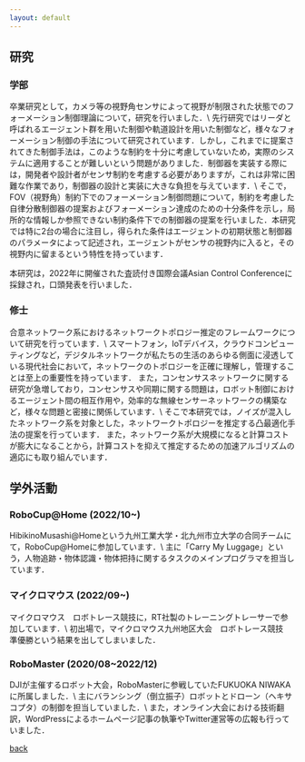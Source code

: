 ```yaml
---
layout: default
---
```


## 研究
### 学部
卒業研究として，カメラ等の視野角センサによって視野が制限された状態でのフォーメーション制御理論について，研究を行いました．\\
先行研究ではリーダと呼ばれるエージェント群を用いた制御や軌道設計を用いた制御など，様々なフォーメーション制御の手法について研究されています．しかし，これまでに提案されてきた制御手法は，このような制約を十分に考慮していないため，実際のシステムに適用することが難しいという問題がありました．制御器を実装する際には，開発者や設計者がセンサ制約を考慮する必要がありますが，これは非常に困難な作業であり，制御器の設計と実装に大きな負担を与えています．\\
そこで，FOV（視野角）制約下でのフォーメーション制御問題について，制約を考慮した自律分散制御器の提案およびフォーメーション達成のための十分条件を示し，局所的な情報しか参照できない制約条件下での制御器の提案を行いました．本研究では特に2台の場合に注目し，得られた条件はエージェントの初期状態と制御器のパラメータによって記述され，エージェントがセンサの視野内に入ると，その視野内に留まるという特性を持っています．

本研究は，2022年に開催された査読付き国際会議Asian Control Conferenceに採録され，口頭発表を行いました．

### 修士
合意ネットワーク系におけるネットワークトポロジー推定のフレームワークについて研究を行っています．\\
スマートフォン，IoTデバイス，クラウドコンピューティングなど，デジタルネットワークが私たちの生活のあらゆる側面に浸透している現代社会において，ネットワークのトポロジーを正確に理解し，管理することは至上の重要性を持っています．
また，コンセンサスネットワークに関する研究が急増しており，コンセンサスや同期に関する問題は，ロボット制御におけるエージェント間の相互作用や，効率的な無線センサーネットワークの構築など，様々な問題と密接に関係しています．\\
そこで本研究では，ノイズが混入したネットワーク系を対象とした，ネットワークトポロジーを推定する凸最適化手法の提案を行っています．
また，ネットワーク系が大規模になると計算コストが膨大になることから，計算コストを抑えて推定するための加速アルゴリズムの適応にも取り組んでいます．

## 学外活動
### RoboCup@Home (2022/10~)
HibikinoMusashi@Homeという九州工業大学・北九州市立大学の合同チームにて，RoboCup@Homeに参加しています．\\
主に「Carry My Luggage」という，人物追跡・物体認識・物体把持に関するタスクのメインプログラマを担当しています．

### マイクロマウス (2022/09~)
マイクロマウス　ロボトレース競技に，RT社製のトレーニングトレーサーで参加しています．\\
初出場で，マイクロマウス九州地区大会　ロボトレース競技　準優勝という結果を出してしまいました．

### RoboMaster (2020/08~2022/12)
DJIが主催するロボット大会，RoboMasterに参戦していたFUKUOKA NIWAKAに所属しました．\\
主にバランシング（倒立振子）ロボットとドローン（ヘキサコプタ）の制御を担当していました．\\
また，オンライン大会における技術翻訳，WordPressによるホームページ記事の執筆やTwitter運営等の広報も行っていました．

[back](./)
